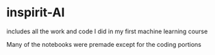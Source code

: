 # inspirit-AI
includes all the work and code I did in my first machine learning course

Many of the notebooks were premade except for the coding portions
